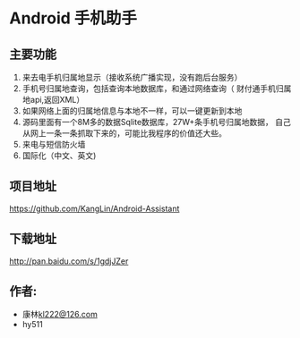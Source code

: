 Android 手机助手
=========

## 主要功能

1.  来去电手机归属地显示（接收系统广播实现，没有跑后台服务）
2.  手机号归属地查询，包括查询本地数据库，和通过网络查询（ 财付通手机归属地api,返回XML）
3.  如果网络上面的归属地信息与本地不一样，可以一键更新到本地
4.  源码里面有一个8M多的数据Sqlite数据库，27W+条手机号归属地数据，
     自己从网上一条一条抓取下来的，可能比我程序的价值还大些。
5.  来电与短信防火墙
6. 国际化（中文、英文)

## 项目地址
https://github.com/KangLin/Android-Assistant

## 下载地址
http://pan.baidu.com/s/1gdjJZer

## 作者:
+ 康林<kl222@126.com>
+ hy511
